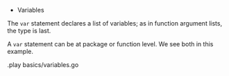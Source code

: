 * Variables

The `var` statement declares a list of variables; as in function argument lists, the type is last.

A `var` statement can be at package or function level. We see both in this example.

.play basics/variables.go
